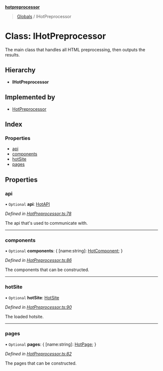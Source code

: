 **[hotpreprocessor](../README.md)**

> [Globals](../globals.md) / IHotPreprocessor

# Class: IHotPreprocessor

The main class that handles all HTML preprocessing, then outputs the
results.

## Hierarchy

* **IHotPreprocessor**

## Implemented by

* [HotPreprocessor](hotpreprocessor.md)

## Index

### Properties

* [api](ihotpreprocessor.md#api)
* [components](ihotpreprocessor.md#components)
* [hotSite](ihotpreprocessor.md#hotsite)
* [pages](ihotpreprocessor.md#pages)

## Properties

### api

• `Optional` **api**: [HotAPI](hotapi.md)

*Defined in [HotPreprocessor.ts:78](https://github.com/OurFreeLight/HotPreprocessor/blob/5d07e7d/src/HotPreprocessor.ts#L78)*

The api that's used to communicate with.

___

### components

• `Optional` **components**: { [name:string]: [HotComponent](hotcomponent.md);  }

*Defined in [HotPreprocessor.ts:86](https://github.com/OurFreeLight/HotPreprocessor/blob/5d07e7d/src/HotPreprocessor.ts#L86)*

The components that can be constructed.

___

### hotSite

• `Optional` **hotSite**: [HotSite](../interfaces/hotsite.md)

*Defined in [HotPreprocessor.ts:90](https://github.com/OurFreeLight/HotPreprocessor/blob/5d07e7d/src/HotPreprocessor.ts#L90)*

The loaded hotsite.

___

### pages

• `Optional` **pages**: { [name:string]: [HotPage](hotpage.md);  }

*Defined in [HotPreprocessor.ts:82](https://github.com/OurFreeLight/HotPreprocessor/blob/5d07e7d/src/HotPreprocessor.ts#L82)*

The pages that can be constructed.
